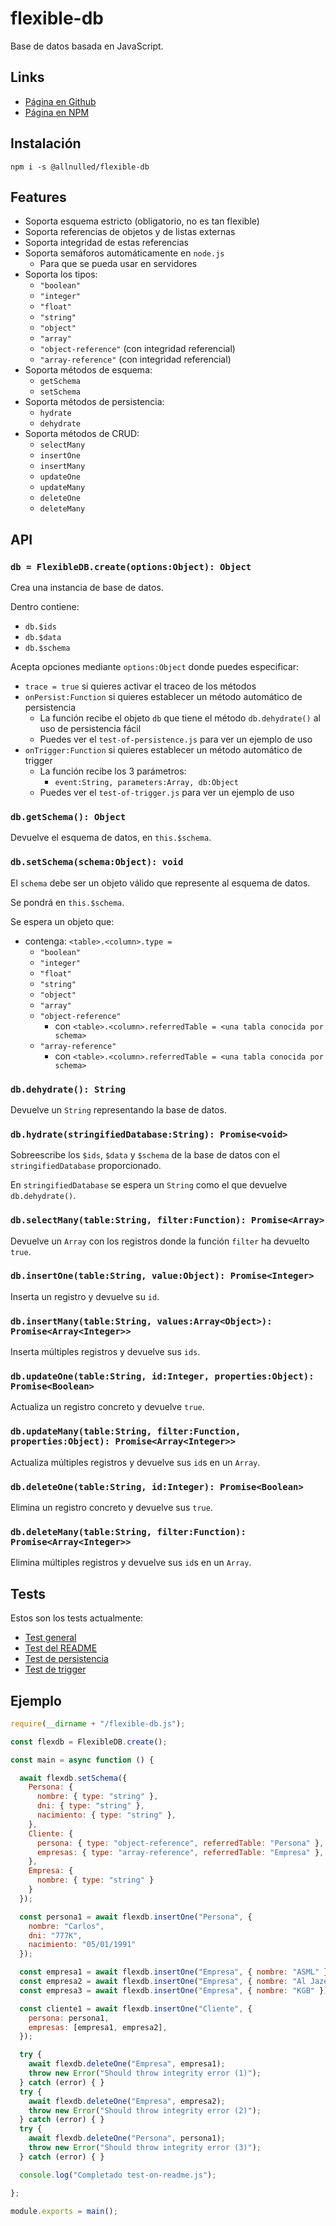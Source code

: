 # flexible-db

Base de datos basada en JavaScript.

## Links

- [Página en Github](https://github.com/allnulled/flexible-db)
- [Página en NPM](https://www.npmjs.com/package/@allnulled/flexible-db)

## Instalación

```
npm i -s @allnulled/flexible-db
```

## Features

- Soporta esquema estricto (obligatorio, no es tan flexible)
- Soporta referencias de objetos y de listas externas
- Soporta integridad de estas referencias
- Soporta semáforos automáticamente en `node.js`
   - Para que se pueda usar en servidores
- Soporta los tipos:
   - `"boolean"`
   - `"integer"`
   - `"float"`
   - `"string"`
   - `"object"`
   - `"array"`
   - `"object-reference"` (con integridad referencial)
   - `"array-reference"` (con integridad referencial)
- Soporta métodos de esquema:
   - `getSchema`
   - `setSchema`
- Soporta métodos de persistencia:
   - `hydrate`
   - `dehydrate`
- Soporta métodos de CRUD:
   - `selectMany`
   - `insertOne`
   - `insertMany`
   - `updateOne`
   - `updateMany`
   - `deleteOne`
   - `deleteMany`

## API

### `db = FlexibleDB.create(options:Object): Object`

Crea una instancia de base de datos.

Dentro contiene:

- `db.$ids`
- `db.$data`
- `db.$schema`

Acepta opciones mediante `options:Object` donde puedes especificar:

- `trace = true` si quieres activar el traceo de los métodos
- `onPersist:Function` si quieres establecer un método automático de persistencia
   - La función recibe el objeto `db` que tiene el método `db.dehydrate()` al uso de persistencia fácil
   - Puedes ver el `test-of-persistence.js` para ver un ejemplo de uso
- `onTrigger:Function` si quieres establecer un método automático de trigger
   - La función recibe los 3 parámetros:
      - `event:String, parameters:Array, db:Object`
   - Puedes ver el `test-of-trigger.js` para ver un ejemplo de uso

### `db.getSchema(): Object`

Devuelve el esquema de datos, en `this.$schema`.

### `db.setSchema(schema:Object): void`

El `schema` debe ser un objeto válido que represente al esquema de datos.

Se pondrá en `this.$schema`.

Se espera un objeto que:
  - contenga: `<table>.<column>.type = `
     - `"boolean"`
     - `"integer"`
     - `"float"`
     - `"string"`
     - `"object"`
     - `"array"`
     - `"object-reference"`
        - con `<table>.<column>.referredTable = <una tabla conocida por schema>`
     - `"array-reference"`
        - con `<table>.<column>.referredTable = <una tabla conocida por schema>`

### `db.dehydrate(): String`

Devuelve un `String` representando la base de datos.

### `db.hydrate(stringifiedDatabase:String): Promise<void>`

Sobreescribe los `$ids`, `$data` y `$schema` de la base de datos con el `stringifiedDatabase` proporcionado.

En `stringifiedDatabase` se espera un `String` como el que devuelve `db.dehydrate()`.

### `db.selectMany(table:String, filter:Function): Promise<Array>`

Devuelve un `Array` con los registros donde la función `filter` ha devuelto `true`.

### `db.insertOne(table:String, value:Object): Promise<Integer>`

Inserta un registro y devuelve su `id`.

### `db.insertMany(table:String, values:Array<Object>): Promise<Array<Integer>>`

Inserta múltiples registros y devuelve sus `ids`.

### `db.updateOne(table:String, id:Integer, properties:Object): Promise<Boolean>`

Actualiza un registro concreto y devuelve `true`.

### `db.updateMany(table:String, filter:Function, properties:Object): Promise<Array<Integer>>`

Actualiza múltiples registros y devuelve sus `id`s en un `Array`.

### `db.deleteOne(table:String, id:Integer): Promise<Boolean>`

Elimina un registro concreto y devuelve sus `true`.

### `db.deleteMany(table:String, filter:Function): Promise<Array<Integer>>`

Elimina múltiples registros y devuelve sus `id`s en un `Array`.

## Tests

Estos son los tests actualmente:

- [Test general](./test.js)
- [Test del README](./test-on-readme.js)
- [Test de persistencia](./test-of-persistence.js)
- [Test de trigger](./test-of-trigger.js)

## Ejemplo



```js
require(__dirname + "/flexible-db.js");

const flexdb = FlexibleDB.create();

const main = async function () {

  await flexdb.setSchema({
    Persona: {
      nombre: { type: "string" },
      dni: { type: "string" },
      nacimiento: { type: "string" },
    },
    Cliente: {
      persona: { type: "object-reference", referredTable: "Persona" },
      empresas: { type: "array-reference", referredTable: "Empresa" },
    },
    Empresa: {
      nombre: { type: "string" }
    }
  });

  const persona1 = await flexdb.insertOne("Persona", {
    nombre: "Carlos",
    dni: "777K",
    nacimiento: "05/01/1991"
  });

  const empresa1 = await flexdb.insertOne("Empresa", { nombre: "ASML" });
  const empresa2 = await flexdb.insertOne("Empresa", { nombre: "Al Jazeera" });
  const empresa3 = await flexdb.insertOne("Empresa", { nombre: "KGB" });

  const cliente1 = await flexdb.insertOne("Cliente", {
    persona: persona1,
    empresas: [empresa1, empresa2],
  });

  try {
    await flexdb.deleteOne("Empresa", empresa1);
    throw new Error("Should throw integrity error (1)");
  } catch (error) { }
  try {
    await flexdb.deleteOne("Empresa", empresa2);
    throw new Error("Should throw integrity error (2)");
  } catch (error) { }
  try {
    await flexdb.deleteOne("Persona", persona1);
    throw new Error("Should throw integrity error (3)");
  } catch (error) { }

  console.log("Completado test-on-readme.js");

};

module.exports = main();
```